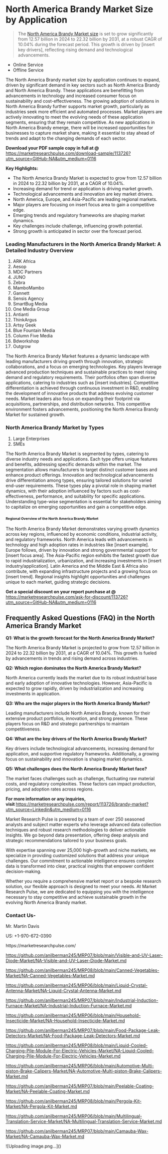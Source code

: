 <h1>North America Brandy Market&nbsp;Size by Application</h1><blockquote><p>The <a href="https://marketresearchpulse.com/download-sample/113726?utm_source=GitHub-NA&amp;utm_medium=0116">North America Brandy Market size</a> is set to grow significantly from 12.57 billion in 2024 to 22.32 billion by 2031, at a robust CAGR of 10.04% during the forecast period. This growth is driven by [insert key drivers], reflecting rising demand and technological advancements.</p></blockquote><ul><li>Online Service <li> Offline Service</li></ul><p>The North America Brandy market size by application continues to expand, driven by significant demand in key sectors such as North America Brandy and North America Brandy. These applications are benefitting from advancements in technology and increased consumer focus on sustainability and cost-effectiveness. The growing adoption of solutions in North America Brandy further supports market growth, particularly as industries seek more efficient and automated processes. Market players are actively innovating to meet the evolving needs of these application segments, ensuring that they remain competitive. As new applications in North America Brandy emerge, there will be increased opportunities for businesses to capture market share, making it essential to stay ahead of trends and adapt to the changing demands of each sector.</p><p><strong>Download your PDF sample copy in full at @ </strong><a href="https://marketresearchpulse.com/download-sample/113726?utm_source=GitHub-NA&amp;utm_medium=0116">https://marketresearchpulse.com/download-sample/113726?utm_source=GitHub-NA&amp;utm_medium=0116</a></p><p><strong>Key Highlights: </strong></p><ul><li>The North America Brandy Market is expected to grow from 12.57 billion in 2024 to 22.32 billion by 2031, at a CAGR of 10.04%.</li><li>Increasing demand for trend or application is driving market growth.</li><li>Technological advancements and innovation are key market drivers.</li><li>North America, Europe, and Asia-Pacific are leading regional markets.</li><li>Major players are focusing on insert focus area to gain a competitive edge.</li><li>Emerging trends and regulatory frameworks are shaping market dynamics.</li><li>Key challenges include challenge, influencing growth potential.</li><li>Strong growth is anticipated in sector over the forecast period.</li></ul><h3>Leading Manufacturers in the North America Brandy Market: A Detailed Industry Overview</h3><ol><li>ARK Africa</li><li>Aesop</li><li>MDC Partners</li><li>JUNO</li><li>Zebra</li><li>MamboMambo</li><li>Gannett</li><li>Sensis Agency</li><li>SmartBug Media</li><li>One Media Group</li><li>Antianti</li><li>ThinkArgus</li><li>Artsy Geek</li><li>Blue Fountain Media</li><li>Column Five Media</li><li>Bdworkshop</li><li>Outgrow</li></ol><div class="flex max-w-full flex-col flex-grow"><div class="min-h-8 text-message flex w-full flex-col items-end gap-2 whitespace-normal break-words [.text-message+&amp;]:mt-5" dir="auto" data-message-author-role="assistant" data-message-id="fd8432e4-4910-450d-b182-61b7bfb0a01f" data-message-model-slug="gpt-4o"><div class="flex w-full flex-col gap-1 empty:hidden first:pt-[3px]"><div class="markdown prose w-full break-words dark:prose-invert light"><p>The North America Brandy Market features a dynamic landscape with leading manufacturers driving growth through innovation, strategic collaborations, and a focus on emerging technologies. Key players leverage advanced production techniques and sustainable practices to meet rising demand and regulatory requirements. Their portfolios often span diverse applications, catering to industries such as [insert industries]. Competitive differentiation is achieved through continuous investment in R&amp;D, enabling the development of innovative products that address evolving customer needs. Market leaders also focus on expanding their footprint via acquisitions, partnerships, and distribution networks. This competitive environment fosters advancements, positioning the North America Brandy Market for sustained growth.</p></div></div></div></div><h3>North America Brandy Market by Types</h3><ol><li>Large Enterprises <li> SMEs</li></ol><div class="flex max-w-full flex-col flex-grow"><div class="min-h-8 text-message flex w-full flex-col items-end gap-2 whitespace-normal break-words [.text-message+&amp;]:mt-5" dir="auto" data-message-author-role="assistant" data-message-id="084470be-0bb7-4664-bddf-5156b4f41249" data-message-model-slug="gpt-4o-mini"><div class="flex w-full flex-col gap-1 empty:hidden first:pt-[3px]"><div class="markdown prose w-full break-words dark:prose-invert light"><p>The North America Brandy Market is segmented by types, catering to diverse industry needs and applications. Each type offers unique features and benefits, addressing specific demands within the market. The segmentation allows manufacturers to target distinct customer bases and enhance product offerings. Innovation and technological advancements drive differentiation among types, ensuring tailored solutions for varied end-user requirements. These types play a pivotal role in shaping market dynamics, with their adoption influenced by factors such as cost-effectiveness, performance, and suitability for specific applications. Understanding type-wise segmentation is essential for stakeholders aiming to capitalize on emerging opportunities and gain a competitive edge.</p></div></div></div></div><h3><span style="font-size: 11px;">Regional Overview of the North America Brandy Market</span></h3><div class="flex max-w-full flex-col flex-grow"><div class="min-h-8 text-message flex w-full flex-col items-end gap-2 whitespace-normal break-words [.text-message+&amp;]:mt-5" dir="auto" data-message-author-role="assistant" data-message-id="e9038762-ce64-4e30-91c9-9bd413514231" data-message-model-slug="gpt-4o-mini"><div class="flex w-full flex-col gap-1 empty:hidden first:pt-[3px]"><div class="markdown prose w-full break-words dark:prose-invert light"><p>The North America Brandy Market demonstrates varying growth dynamics across key regions, influenced by economic conditions, industrial activity, and regulatory frameworks. North America leads with advancements in technology and high adoption rates in industries like [insert example]. Europe follows, driven by innovation and strong governmental support for [insert focus area]. The Asia-Pacific region exhibits the fastest growth due to rapid industrialization, urbanization, and increasing investments in [insert industry/application]. Latin America and the Middle East &amp; Africa also contribute, with expanding infrastructure projects and a growing focus on [insert trend]. Regional insights highlight opportunities and challenges unique to each market, guiding strategic decisions.</p></div></div></div></div><p><strong>Get a special discount on your report purchase at @ </strong><a href="https://marketresearchpulse.com/ask-for-discount/113726?utm_source=GitHub-NA&amp;utm_medium=0116">https://marketresearchpulse.com/ask-for-discount/113726?utm_source=GitHub-NA&amp;utm_medium=0116</a></p><h2>Frequently Asked Questions (FAQ) in the North America Brandy Market</h2><p><strong>Q1: What is the growth forecast for the North America Brandy Market?</strong></p><p>The North America Brandy Market is projected to grow from 12.57 billion in 2024 to 22.32 billion by 2031, at a CAGR of 10.04%. This growth is fueled by advancements in trends and rising demand across industries.</p><p><strong>Q2: Which region dominates the North America Brandy Market?</strong></p><p>North America currently leads the market due to its robust industrial base and early adoption of innovative technologies. However, Asia-Pacific is expected to grow rapidly, driven by industrialization and increasing investments in application.</p><p><strong>Q3: Who are the major players in the North America Brandy Market?</strong></p><p>Leading manufacturers include North America Brandy, known for their extensive product portfolios, innovation, and strong presence. These players focus on R&amp;D and strategic partnerships to maintain competitiveness.</p><p><strong>Q4: What are the key drivers of the North America Brandy Market?</strong></p><p>Key drivers include technological advancements, increasing demand for application, and supportive regulatory frameworks. Additionally, a growing focus on sustainability and innovation is shaping market dynamics.</p><p><strong>Q5: What challenges does the North America Brandy Market face?</strong></p><p>The market faces challenges such as challenge, fluctuating raw material costs, and regulatory complexities. These factors can impact production, pricing, and adoption rates across regions.</p><p><strong>For more information or any inquiries, visit&nbsp;</strong><a href="https://marketresearchpulse.com/report/113726/brandy-market?utm_source=Linkedin&utm_medium=0116">https://marketresearchpulse.com/report/113726/brandy-market?utm_source=Linkedin&utm_medium=0116</a></p><p>Market Research Pulse is powered by a team of over 250 seasoned analysts and subject matter experts who leverage advanced data collection techniques and robust research methodologies to deliver actionable insights. We go beyond data presentation, offering deep analysis and strategic recommendations tailored to your business goals.</p><p>With expertise spanning over 25,000 high-growth and niche markets, we specialize in providing customized solutions that address your unique challenges. Our commitment to actionable intelligence ensures complex data is transformed into clear, practical insights that empower confident decision-making.</p><p>Whether you require a comprehensive market report or a bespoke research solution, our flexible approach is designed to meet your needs. At Market Research Pulse, we are dedicated to equipping you with the intelligence necessary to stay competitive and achieve sustainable growth in the evolving North America Brandy market.</p><h3><strong>Contact Us-</strong></h3><p>Mr. Martin Davis</p><p>US: +1-970-672-0390</p><p>https://marketresearchpulse.com/</p><p><a href="https://github.com/anilberman245/MRP07/blob/main/Visible-and-UV-Laser-Diode-Market/NA-Visible-and-UV-Laser-Diode-Market.md">https://github.com/anilberman245/MRP07/blob/main/Visible-and-UV-Laser-Diode-Market/NA-Visible-and-UV-Laser-Diode-Market.md</a></p><p><a href="https://github.com/anilberman245/MRP08/blob/main/Canned-Vegetables-Market/NA-Canned-Vegetables-Market.md">https://github.com/anilberman245/MRP08/blob/main/Canned-Vegetables-Market/NA-Canned-Vegetables-Market.md</a></p><p><a href="https://github.com/anilberman245/MRP06/blob/main/Liquid-Crystal-Antenna-Market/NA-Liquid-Crystal-Antenna-Market.md">https://github.com/anilberman245/MRP06/blob/main/Liquid-Crystal-Antenna-Market/NA-Liquid-Crystal-Antenna-Market.md</a></p><p><a href="https://github.com/anilberman245/MRP07/blob/main/Industrial-Induction-Furnace-Market/NA-Industrial-Induction-Furnace-Market.md">https://github.com/anilberman245/MRP07/blob/main/Industrial-Induction-Furnace-Market/NA-Industrial-Induction-Furnace-Market.md</a></p><p><a href="https://github.com/anilberman245/MRP06/blob/main/Household-Insecticide-Market/NA-Household-Insecticide-Market.md">https://github.com/anilberman245/MRP06/blob/main/Household-Insecticide-Market/NA-Household-Insecticide-Market.md</a></p><p><a href="https://github.com/anilberman245/MRP07/blob/main/Food-Package-Leak-Detectors-Market/NA-Food-Package-Leak-Detectors-Market.md">https://github.com/anilberman245/MRP07/blob/main/Food-Package-Leak-Detectors-Market/NA-Food-Package-Leak-Detectors-Market.md</a></p><p><a href="https://github.com/anilberman245/MRP08/blob/main/Liquid-Cooled-Charging-Pile-Module-For-Electric-Vehicles-Market/NA-Liquid-Cooled-Charging-Pile-Module-For-Electric-Vehicles-Market.md">https://github.com/anilberman245/MRP08/blob/main/Liquid-Cooled-Charging-Pile-Module-For-Electric-Vehicles-Market/NA-Liquid-Cooled-Charging-Pile-Module-For-Electric-Vehicles-Market.md</a></p><p><a href="https://github.com/anilberman245/MRP06/blob/main/Automotive-Multi-piston-Brake-Calipers-Market/NA-Automotive-Multi-piston-Brake-Calipers-Market.md">https://github.com/anilberman245/MRP06/blob/main/Automotive-Multi-piston-Brake-Calipers-Market/NA-Automotive-Multi-piston-Brake-Calipers-Market.md</a></p><p><a href="https://github.com/anilberman245/MRP07/blob/main/Peelable-Coating-Market/NA-Peelable-Coating-Market.md">https://github.com/anilberman245/MRP07/blob/main/Peelable-Coating-Market/NA-Peelable-Coating-Market.md</a></p><p><a href="https://github.com/anilberman245/MRP08/blob/main/Pergola-Kit-Market/NA-Pergola-Kit-Market.md">https://github.com/anilberman245/MRP08/blob/main/Pergola-Kit-Market/NA-Pergola-Kit-Market.md</a></p><p><a href="https://github.com/anilberman245/MRP06/blob/main/Multilingual-Translation-Service-Market/NA-Multilingual-Translation-Service-Market.md">https://github.com/anilberman245/MRP06/blob/main/Multilingual-Translation-Service-Market/NA-Multilingual-Translation-Service-Market.md</a></p><p><a href="https://github.com/anilberman245/MRP07/blob/main/Camauba-Wax-Market/NA-Camauba-Wax-Market.md">https://github.com/anilberman245/MRP07/blob/main/Camauba-Wax-Market/NA-Camauba-Wax-Market.md</a></p>
![Uploading image.png…]()
